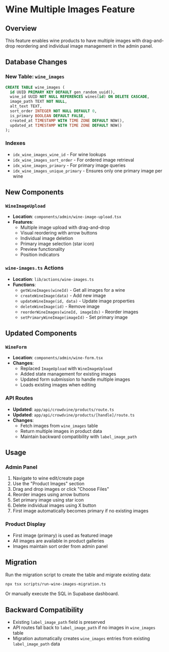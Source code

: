 # Wine Multiple Images Feature

## Overview

This feature enables wine products to have multiple images with drag-and-drop reordering and individual image management in the admin panel.

## Database Changes

### New Table: `wine_images`

```sql
CREATE TABLE wine_images (
  id UUID PRIMARY KEY DEFAULT gen_random_uuid(),
  wine_id UUID NOT NULL REFERENCES wines(id) ON DELETE CASCADE,
  image_path TEXT NOT NULL,
  alt_text TEXT,
  sort_order INTEGER NOT NULL DEFAULT 0,
  is_primary BOOLEAN DEFAULT FALSE,
  created_at TIMESTAMP WITH TIME ZONE DEFAULT NOW(),
  updated_at TIMESTAMP WITH TIME ZONE DEFAULT NOW()
);
```

### Indexes

- `idx_wine_images_wine_id` - For wine lookups
- `idx_wine_images_sort_order` - For ordered image retrieval
- `idx_wine_images_primary` - For primary image queries
- `idx_wine_images_unique_primary` - Ensures only one primary image per wine

## New Components

### `WineImageUpload`

- **Location**: `components/admin/wine-image-upload.tsx`
- **Features**:
  - Multiple image upload with drag-and-drop
  - Visual reordering with arrow buttons
  - Individual image deletion
  - Primary image selection (star icon)
  - Preview functionality
  - Position indicators

### `wine-images.ts` Actions

- **Location**: `lib/actions/wine-images.ts`
- **Functions**:
  - `getWineImages(wineId)` - Get all images for a wine
  - `createWineImage(data)` - Add new image
  - `updateWineImage(id, data)` - Update image properties
  - `deleteWineImage(id)` - Remove image
  - `reorderWineImages(wineId, imageIds)` - Reorder images
  - `setPrimaryWineImage(imageId)` - Set primary image

## Updated Components

### `WineForm`

- **Location**: `components/admin/wine-form.tsx`
- **Changes**:
  - Replaced `ImageUpload` with `WineImageUpload`
  - Added state management for existing images
  - Updated form submission to handle multiple images
  - Loads existing images when editing

### API Routes

- **Updated**: `app/api/crowdvine/products/route.ts`
- **Updated**: `app/api/crowdvine/products/[handle]/route.ts`
- **Changes**:
  - Fetch images from `wine_images` table
  - Return multiple images in product data
  - Maintain backward compatibility with `label_image_path`

## Usage

### Admin Panel

1. Navigate to wine edit/create page
2. Use the "Product Images" section
3. Drag and drop images or click "Choose Files"
4. Reorder images using arrow buttons
5. Set primary image using star icon
6. Delete individual images using X button
7. First image automatically becomes primary if no existing images

### Product Display

- First image (primary) is used as featured image
- All images are available in product galleries
- Images maintain sort order from admin panel

## Migration

Run the migration script to create the table and migrate existing data:

```bash
npx tsx scripts/run-wine-images-migration.ts
```

Or manually execute the SQL in Supabase dashboard.

## Backward Compatibility

- Existing `label_image_path` field is preserved
- API routes fall back to `label_image_path` if no images in `wine_images` table
- Migration automatically creates `wine_images` entries from existing `label_image_path` data
